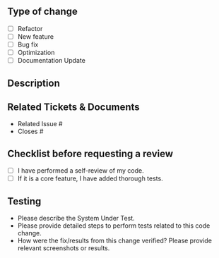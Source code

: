 ## Type of change

- [ ] Refactor
- [ ] New feature
- [ ] Bug fix
- [ ] Optimization
- [ ] Documentation Update

## Description

<!--- Describe your changes in detail -->

## Related Tickets & Documents

- Related Issue #
- Closes #

## Checklist before requesting a review

- [ ] I have performed a self-review of my code.
- [ ] If it is a core feature, I have added thorough tests.

## Testing
- Please describe the System Under Test.
- Please provide detailed steps to perform tests related to this code change.
- How were the fix/results from this change verified? Please provide relevant screenshots or results.
